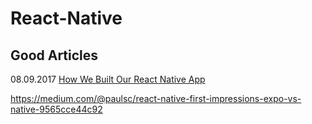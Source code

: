 # React-Native

## Good Articles

08.09.2017 [How We Built Our React Native App](https://medium.com/engineering-housing/how-we-built-our-react-native-app-3380a33811ac)

<https://medium.com/@paulsc/react-native-first-impressions-expo-vs-native-9565cce44c92>
